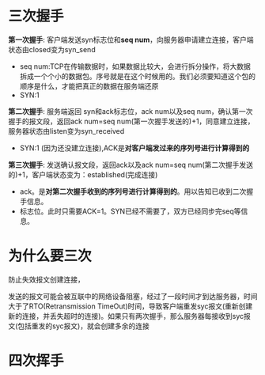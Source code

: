 # 三次握手

**第一次握手**: 客户端发送syn标志位和**seq num**，向服务器申请建立连接，客户端状态由closed变为syn_send  

- seq num:TCP在传输数据时，如果数据比较大，会进行拆分操作，将大数据拆成一个个小的数据包。序号就是在这个时候用的。我们必须要知道这个包的顺序是什么，才能把真正的数据在服务端还原
- SYN:1

**第二次握手**: 服务端返回 syn和ack标志位，ack num以及seq num，确认第一次握手的报文段，返回ack num=seq num(第一次握手发送的)+1，同意建立连接，服务器状态由listen变为syn_received

- SYN:1 (因为还没建立连接),ACK是**对客户端发过来的序列号进行计算得到的**

**第三次握手**: 发送确认报文段，返回ack以及ack num=seq num(第二次握手发送的)+1，客户端状态变为：established(完成连接)

- ack。是**对第二次握手收到的序列号进行计算得到的**。用以告知已收到二次握手信息。
- 标志位。此时只需要ACK=1。SYN已经不需要了，双方已经同步完seq等信息。

# 为什么要三次

防止失效报文创建连接，

发送的报文可能会被互联中的网络设备阻塞，经过了一段时间才到达服务器，时间大于了RTO(Retransmission TimeOut)时间，导致客户端重发syc报文(重新创建新的连接，并丢失超时的连接)。如果只有两次握手，那么服务器每接收到syc报文(包括重发的syc报文)，就会创建多余的连接

# 四次挥手

